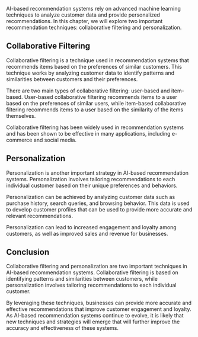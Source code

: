 
AI-based recommendation systems rely on advanced machine learning techniques to analyze customer data and provide personalized recommendations. In this chapter, we will explore two important recommendation techniques: collaborative filtering and personalization.

Collaborative Filtering
-----------------------

Collaborative filtering is a technique used in recommendation systems that recommends items based on the preferences of similar customers. This technique works by analyzing customer data to identify patterns and similarities between customers and their preferences.

There are two main types of collaborative filtering: user-based and item-based. User-based collaborative filtering recommends items to a user based on the preferences of similar users, while item-based collaborative filtering recommends items to a user based on the similarity of the items themselves.

Collaborative filtering has been widely used in recommendation systems and has been shown to be effective in many applications, including e-commerce and social media.

Personalization
---------------

Personalization is another important strategy in AI-based recommendation systems. Personalization involves tailoring recommendations to each individual customer based on their unique preferences and behaviors.

Personalization can be achieved by analyzing customer data such as purchase history, search queries, and browsing behavior. This data is used to develop customer profiles that can be used to provide more accurate and relevant recommendations.

Personalization can lead to increased engagement and loyalty among customers, as well as improved sales and revenue for businesses.

Conclusion
----------

Collaborative filtering and personalization are two important techniques in AI-based recommendation systems. Collaborative filtering is based on identifying patterns and similarities between customers, while personalization involves tailoring recommendations to each individual customer.

By leveraging these techniques, businesses can provide more accurate and effective recommendations that improve customer engagement and loyalty. As AI-based recommendation systems continue to evolve, it is likely that new techniques and strategies will emerge that will further improve the accuracy and effectiveness of these systems.
